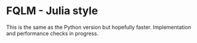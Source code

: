 FQLM - Julia style
===================
This is the same as the Python version but hopefully faster. Implementation and performance checks in progress.
